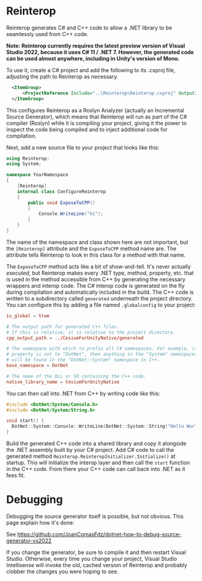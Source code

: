 # Reinterop

Reinterop generates C# and C++ code to allow a .NET library to be seamlessly used from C++ code.

**Note: Reinterop currently requires the latest preview version of Visual Studio 2022, because it uses C# 11 / .NET 7. However, the generated code can be used almost anywhere, including in Unity's version of Mono.**

To use it, create a C# project and add the following to its .csproj file, adjusting the path to Reinterop as necessary.

```xml
  <ItemGroup>
      <ProjectReference Include="..\Reinterop\Reinterop.csproj" OutputItemType="Analyzer" ReferenceOutputAssembly="false" />
  </ItemGroup>
```

This configures Reinterop as a Roslyn Analyzer (actually an Incremental Source Generator), which means that Reinterop will run as part of the C# compiler (Roslyn) while it is compiling your project, giving it the power to inspect the code being compiled and to inject additional code for compilation.

Next, add a new source file to your project that looks like this:

```csharp
using Reinterop;
using System;

namespace YourNamespace
{
    [Reinterop]
    internal class ConfigureReinterop
    {
        public void ExposeToCPP()
        {
            Console.WriteLine("hi");
        }
    }
}
```

The name of the namespace and class shown here are not important, but the `[Reinterop]` attribute and the `ExposeToCPP` method name are. The attribute tells Reinterop to look in this class for a method with that name.

The `ExposeToCPP` method acts like a bit of show-and-tell. It's never actually _executed_, but Reinterop makes every .NET type, method, property, etc. that is used in the method accessible from C++ by generating the necessary wrappers and interop code. The C# interop code is generated on the fly during compilation and automatically included in the build. The C++ code is written to a subdirectory called `generated` underneath the project directory. You can configure this by adding a file named `.globalconfig` to your project:

```conf
is_global = true

# The output path for generated C++ files.
# If this is relative, it is relative to the project directory.
cpp_output_path = ../CesiumForUnityNative/generated

# The namespace with which to prefix all C# namespaces. For example, if this
# property is set to "DotNet", then anything in the "System" namespaces in C#
# will be found in the "DotNet::System" namespace in C++.
base_namespace = DotNet

# The name of the DLL or SO containing the C++ code.
native_library_name = CesiumForUnityNative
```

You can then call into .NET from C++ by writing code like this:

```cpp
#include <DotNet/System/Console.h>
#include <DotNet/System/String.h>

void start() {
  DotNet::System::Console::WriteLine(DotNet::System::String("Hello World!"));
}
```

Build the generated C++ code into a shared library and copy it alongside the .NET assembly built by your C# project. Add C# code to call the generated method `Reinterop.ReinteropInitializer.Initialize()` at startup. This will initialize the interop layer and then call the `start` function in the C++ code. From there your C++ code can call back into .NET as it fees fit.

# Debugging

Debugging the source generator itself is possible, but not obvious. This page explain how it's done:

See https://github.com/JoanComasFdz/dotnet-how-to-debug-source-generator-vs2022

If you change the generator, be sure to compile it and then restart Visual Studio. Otherwise, every time you change your project, Visual Studio Intellisense will invoke the old, cached version of Reinterop and probably clobber the changes you were hoping to see.
